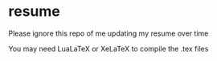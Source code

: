 # resume
Please ignore this repo of me updating my resume over time


You may need LuaLaTeX or XeLaTeX to compile the .tex files
